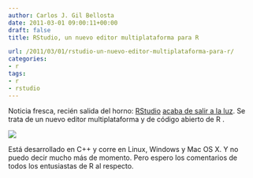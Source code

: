 ```yaml
---
author: Carlos J. Gil Bellosta
date: 2011-03-01 09:00:11+00:00
draft: false
title: RStudio, un nuevo editor multiplataforma para R

url: /2011/03/01/rstudio-un-nuevo-editor-multiplataforma-para-r/
categories:
- r
tags:
- r
- rstudio
---
```


Noticia fresca, recién salida del horno: [RStudio](http://www.rstudio.org/) [acaba de salir a la luz](http://blog.rstudio.org/). Se trata de un nuevo editor multiplataforma y de código abierto de R .


[![](/wp-uploads/2011/03/rstudio-ubuntu.png)
](/wp-uploads/2011/03/rstudio-ubuntu.png)




Está desarrollado en C++ y corre en Linux, Windows y Mac OS X. Y no puedo decir mucho más de momento. Pero espero los comentarios de todos los entusiastas de R al respecto.
